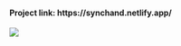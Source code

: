 <h4>Project link: https://synchand.netlify.app/</h4>
<img src="https://github-readme-activity-graph.vercel.app/graph?username=ahmedaldarabee&theme=react-dark"/>

